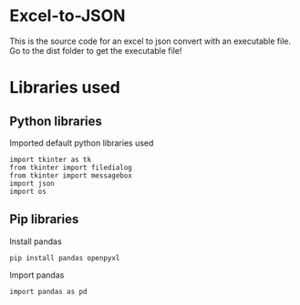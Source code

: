 # Excel-to-JSON
This is the source code for an excel to json convert with an executable file.
Go to the dist folder to get the executable file!

# Libraries used
## Python libraries
Imported default python libraries used
~~~
import tkinter as tk
from tkinter import filedialog
from tkinter import messagebox
import json
import os
~~~
## Pip libraries
Install pandas
~~~
pip install pandas openpyxl
~~~
Import pandas
~~~
import pandas as pd
~~~
